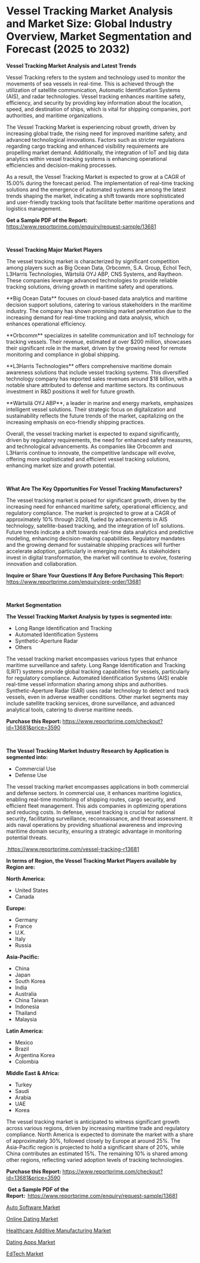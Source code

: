 <p><h1>Vessel Tracking Market Analysis and Market Size: Global Industry Overview, Market Segmentation and Forecast (2025 to 2032)</h1></p><p><strong>Vessel Tracking Market Analysis and Latest Trends</strong></p>
<p><p>Vessel Tracking refers to the system and technology used to monitor the movements of sea vessels in real-time. This is achieved through the utilization of satellite communication, Automatic Identification Systems (AIS), and radar technologies. Vessel tracking enhances maritime safety, efficiency, and security by providing key information about the location, speed, and destination of ships, which is vital for shipping companies, port authorities, and maritime organizations.</p><p>The Vessel Tracking Market is experiencing robust growth, driven by increasing global trade, the rising need for improved maritime safety, and advanced technological innovations. Factors such as stricter regulations regarding cargo tracking and enhanced visibility requirements are propelling market demand. Additionally, the integration of IoT and big data analytics within vessel tracking systems is enhancing operational efficiencies and decision-making processes.</p><p>As a result, the Vessel Tracking Market is expected to grow at a CAGR of 15.00% during the forecast period. The implementation of real-time tracking solutions and the emergence of automated systems are among the latest trends shaping the market, indicating a shift towards more sophisticated and user-friendly tracking tools that facilitate better maritime operations and logistics management.</p></p>
<p><strong>Get a Sample PDF of the Report:&nbsp;</strong> <a href="https://www.reportprime.com/enquiry/request-sample/13681?utm_campaign=2194&utm_medium=2&utm_source=Github&utm_content=ia&utm_term=20032025&utm_id=vessel-tracking">https://www.reportprime.com/enquiry/request-sample/13681</a></p>
<p>&nbsp;</p>
<p><strong>Vessel Tracking Major Market Players</strong></p>
<p><p>The vessel tracking market is characterized by significant competition among players such as Big Ocean Data, Orbcomm, S.A. Group, Echol Tech, L3Harris Technologies, Wärtsilä OYJ ABP, CNS Systems, and Raytheon. These companies leverage advanced technologies to provide reliable tracking solutions, driving growth in maritime safety and operations.</p><p>**Big Ocean Data** focuses on cloud-based data analytics and maritime decision support solutions, catering to various stakeholders in the maritime industry. The company has shown promising market penetration due to the increasing demand for real-time tracking and data analysis, which enhances operational efficiency.</p><p>**Orbcomm** specializes in satellite communication and IoT technology for tracking vessels. Their revenue, estimated at over $200 million, showcases their significant role in the market, driven by the growing need for remote monitoring and compliance in global shipping.</p><p>**L3Harris Technologies** offers comprehensive maritime domain awareness solutions that include vessel tracking systems. This diversified technology company has reported sales revenues around $18 billion, with a notable share attributed to defense and maritime sectors. Its continuous investment in R&D positions it well for future growth.</p><p>**Wärtsilä OYJ ABP**, a leader in marine and energy markets, emphasizes intelligent vessel solutions. Their strategic focus on digitalization and sustainability reflects the future trends of the market, capitalizing on the increasing emphasis on eco-friendly shipping practices.</p><p>Overall, the vessel tracking market is expected to expand significantly, driven by regulatory requirements, the need for enhanced safety measures, and technological advancements. As companies like Orbcomm and L3Harris continue to innovate, the competitive landscape will evolve, offering more sophisticated and efficient vessel tracking solutions, enhancing market size and growth potential.</p></p>
<p>&nbsp;</p>
<p><strong>What Are The Key Opportunities For Vessel Tracking Manufacturers?</strong></p>
<p><p>The vessel tracking market is poised for significant growth, driven by the increasing need for enhanced maritime safety, operational efficiency, and regulatory compliance. The market is projected to grow at a CAGR of approximately 10% through 2028, fueled by advancements in AIS technology, satellite-based tracking, and the integration of IoT solutions. Future trends indicate a shift towards real-time data analytics and predictive modeling, enhancing decision-making capabilities. Regulatory mandates and the growing demand for sustainable shipping practices will further accelerate adoption, particularly in emerging markets. As stakeholders invest in digital transformation, the market will continue to evolve, fostering innovation and collaboration.</p></p>
<p><strong>Inquire or Share Your Questions If Any Before Purchasing This Report:</strong> <a href="https://www.reportprime.com/enquiry/pre-order/13681?utm_campaign=2194&utm_medium=2&utm_source=Github&utm_content=ia&utm_term=20032025&utm_id=vessel-tracking">https://www.reportprime.com/enquiry/pre-order/13681</a></p>
<p>&nbsp;</p>
<p><strong>Market Segmentation</strong></p>
<p><strong>The Vessel Tracking Market Analysis by types is segmented into:</strong></p>
<p><ul><li>Long Range Identification and Tracking</li><li>Automated Identification Systems</li><li>Synthetic-Aperture Radar</li><li>Others</li></ul></p>
<p><p>The vessel tracking market encompasses various types that enhance maritime surveillance and safety. Long Range Identification and Tracking (LRIT) systems provide global tracking capabilities for vessels, particularly for regulatory compliance. Automated Identification Systems (AIS) enable real-time vessel information sharing among ships and authorities. Synthetic-Aperture Radar (SAR) uses radar technology to detect and track vessels, even in adverse weather conditions. Other market segments may include satellite tracking services, drone surveillance, and advanced analytical tools, catering to diverse maritime needs.</p></p>
<p><strong>Purchase this Report:&nbsp;</strong><a href="https://www.reportprime.com/checkout?id=13681&price=3590&utm_campaign=2194&utm_medium=2&utm_source=Github&utm_content=ia&utm_term=20032025&utm_id=vessel-tracking">https://www.reportprime.com/checkout?id=13681&price=3590</a></p>
<p>&nbsp;</p>
<p><strong>The Vessel Tracking Market Industry Research by Application is segmented into:</strong></p>
<p><ul><li>Commercial Use</li><li>Defense Use</li></ul></p>
<p><p>The vessel tracking market encompasses applications in both commercial and defense sectors. In commercial use, it enhances maritime logistics, enabling real-time monitoring of shipping routes, cargo security, and efficient fleet management. This aids companies in optimizing operations and reducing costs. In defense, vessel tracking is crucial for national security, facilitating surveillance, reconnaissance, and threat assessment. It aids naval operations by providing situational awareness and improving maritime domain security, ensuring a strategic advantage in monitoring potential threats.</p></p>
<p><a href="https://www.reportprime.com/vessel-tracking-r13681?utm_campaign=2194&utm_medium=2&utm_source=Github&utm_content=ia&utm_term=20032025&utm_id=vessel-tracking">&nbsp;https://www.reportprime.com/vessel-tracking-r13681</a></p>
<p><strong>In terms of Region, the Vessel Tracking Market Players available by Region are:</strong></p>
<p>
    <p> <strong> North America: </strong>
        <ul>
            <li>United States</li>
            <li>Canada</li>
        </ul>
        </p> 
    <p> <strong> Europe: </strong>
        <ul>
            <li>Germany</li>
            <li>France</li>
            <li>U.K.</li>
            <li>Italy</li>
            <li>Russia</li>
        </ul>
        </p> 
    <p> <strong> Asia-Pacific: </strong>
        <ul>
            <li>China</li>
            <li>Japan</li>
            <li>South Korea</li>
            <li>India</li>
            <li>Australia</li>
            <li>China Taiwan</li>
            <li>Indonesia</li>
            <li>Thailand</li>
            <li>Malaysia</li>
        </ul>
        </p> 
    <p> <strong> Latin America: </strong>
        <ul>
            <li>Mexico</li>
            <li>Brazil</li>
            <li>Argentina Korea</li>
            <li>Colombia</li>
        </ul>
        </p> 
    <p> <strong> Middle East & Africa: </strong>
        <ul>
            <li>Turkey</li>
            <li>Saudi</li>
            <li>Arabia</li>
            <li>UAE</li>
            <li>Korea</li>
        </ul>
    </p>
    </p>
<p><p>The vessel tracking market is anticipated to witness significant growth across various regions, driven by increasing maritime trade and regulatory compliance. North America is expected to dominate the market with a share of approximately 30%, followed closely by Europe at around 25%. The Asia-Pacific region is projected to hold a significant share of 20%, while China contributes an estimated 15%. The remaining 10% is shared among other regions, reflecting varied adoption levels of tracking technologies.</p></p>
<p><strong>Purchase this Report: </strong><a href="https://www.reportprime.com/checkout?id=13681&price=3590&utm_campaign=2194&utm_medium=2&utm_source=Github&utm_content=ia&utm_term=20032025&utm_id=vessel-tracking">https://www.reportprime.com/checkout?id=13681&price=3590</a></p>
<p>&nbsp;<strong>Get a Sample PDF of the Report:&nbsp;&nbsp;</strong><a href="https://www.reportprime.com/enquiry/request-sample/13681?utm_campaign=2194&utm_medium=2&utm_source=Github&utm_content=ia&utm_term=20032025&utm_id=vessel-tracking">https://www.reportprime.com/enquiry/request-sample/13681</a></p>
<p><strong></strong></p>
<p><p><a href="https://github.com/grevecodeeol/Market-Research-Report-List-1/blob/main/auto-software-market.md?utm_campaign=2194&utm_medium=2&utm_source=Github&utm_content=ia&utm_term=20032025&utm_id=vessel-tracking">Auto Software Market</a></p><p><a href="https://github.com/ernierintzfu/Market-Research-Report-List-1/blob/main/online-dating-market.md?utm_campaign=2194&utm_medium=2&utm_source=Github&utm_content=ia&utm_term=20032025&utm_id=vessel-tracking">Online Dating Market</a></p><p><a href="https://github.com/calizlewin2f/Market-Research-Report-List-1/blob/main/healthcare-additive-manufacturing-market.md?utm_campaign=2194&utm_medium=2&utm_source=Github&utm_content=ia&utm_term=20032025&utm_id=vessel-tracking">Healthcare Additive Manufacturing Market</a></p><p><a href="https://github.com/kielbledeni0/Market-Research-Report-List-1/blob/main/dating-apps-market.md?utm_campaign=2194&utm_medium=2&utm_source=Github&utm_content=ia&utm_term=20032025&utm_id=vessel-tracking">Dating Apps Market</a></p><p><a href="https://github.com/smarzkathyb6/Market-Research-Report-List-1/blob/main/edtech-market.md?utm_campaign=2194&utm_medium=2&utm_source=Github&utm_content=ia&utm_term=20032025&utm_id=vessel-tracking">EdTech Market</a></p></p>